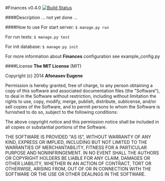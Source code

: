 #Finances
v0.4.0 [![Build Status](https://drone.io/github.com/Afonasev/Finances/status.png)](https://drone.io/github.com/Afonasev/Finances/latest)

####Description
... not yet done ...

####How to use
For start server: `$ manage.py run`

For run tests: `$ manage.py test`

For init database: `$ manage.py init`

For more information about **Finances** configuration see example_config.py

####License
**The MIT License** (MIT)

Copyright (c) 2014 **Afonasev Eugene**

Permission is hereby granted, free of charge, to any person obtaining a copy
of this software and associated documentation files (the "Software"), to deal
in the Software without restriction, including without limitation the rights
to use, copy, modify, merge, publish, distribute, sublicense, and/or sell
copies of the Software, and to permit persons to whom the Software is
furnished to do so, subject to the following conditions:

The above copyright notice and this permission notice shall be included in all
copies or substantial portions of the Software.

THE SOFTWARE IS PROVIDED "AS IS", WITHOUT WARRANTY OF ANY KIND, EXPRESS OR
IMPLIED, INCLUDING BUT NOT LIMITED TO THE WARRANTIES OF MERCHANTABILITY,
FITNESS FOR A PARTICULAR PURPOSE AND NONINFRINGEMENT. IN NO EVENT SHALL THE
AUTHORS OR COPYRIGHT HOLDERS BE LIABLE FOR ANY CLAIM, DAMAGES OR OTHER
LIABILITY, WHETHER IN AN ACTION OF CONTRACT, TORT OR OTHERWISE, ARISING FROM,
OUT OF OR IN CONNECTION WITH THE SOFTWARE OR THE USE OR OTHER DEALINGS IN THE
SOFTWARE.
